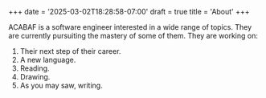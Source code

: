 +++
date = '2025-03-02T18:28:58-07:00'
draft = true
title = 'About'
+++

ACABAF is a software engineer interested in a wide range of topics. They are currently pursuiting the mastery of some of them. They are working on:
1. Their next step of their career.
2. A new language.
3. Reading.
4. Drawing.
5. As you may saw, writing.
